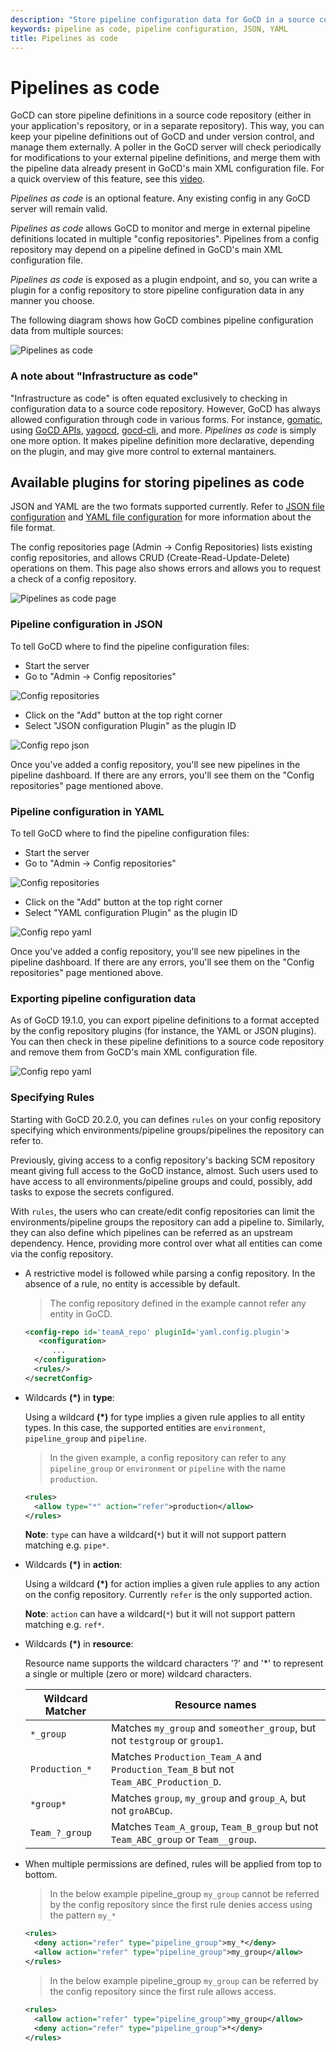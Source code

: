 ```yaml
---
description: "Store pipeline configuration data for GoCD in a source code repository, either with your application code or in a separate repository."
keywords: pipeline as code, pipeline configuration, JSON, YAML
title: Pipelines as code
---
```


# Pipelines as code

GoCD can store pipeline definitions in a source code repository (either in your application's repository, or in a separate repository). This way, you can keep your pipeline definitions out of GoCD and under version control, and manage them externally. A poller in the GoCD server will check periodically for modifications to your external pipeline definitions, and merge them with the pipeline data already present in GoCD's main XML configuration file. For a quick overview of this feature, see this [video](https://www.youtube.com/watch?v=1AfBxCWRqD8&feature=youtu.be).

_Pipelines as code_ is an optional feature. Any existing config in any GoCD server will remain valid.

_Pipelines as code_ allows GoCD to monitor and merge in external pipeline definitions located in multiple "config repositories". Pipelines from a config repository may depend on a pipeline defined in GoCD's main XML configuration file.

_Pipelines as code_ is exposed as a plugin endpoint, and so, you can write a plugin for a config repository to store pipeline configuration data in any manner you choose.

The following diagram shows how GoCD combines pipeline configuration data from multiple sources:

![Pipelines as code](../images/advanced_usage/pipelines_as_code.png)

### A note about "Infrastructure as code"

"Infrastructure as code" is often equated exclusively to checking in configuration data to a source code repository. However, GoCD has always allowed configuration through code in various forms. For instance, [gomatic](https://github.com/SpringerSBM/gomatic), using [GoCD APIs](https://api.gocd.org/current/), [yagocd](https://github.com/grundic/yagocd), [gocd-cli](https://github.com/gaqzi/py-gocd), and more. _Pipelines as code_ is simply one more option. It makes pipeline definition more declarative, depending on the plugin, and may give more control to external mantainers.


## Available plugins for storing pipelines as code

JSON and YAML are the two formats supported currently. Refer to [JSON file configuration](https://github.com/tomzo/gocd-json-config-plugin#configuration-files) and [YAML file configuration](https://github.com/tomzo/gocd-yaml-config-plugin#setup) for more information about the file format.

The config repositories page (Admin &rarr; Config Repositories) lists existing config repositories, and allows CRUD (Create-Read-Update-Delete) operations on them. This page also shows errors and allows you to request a check of a config repository.

![Pipelines as code page](../images/advanced_usage/config-repo-page.png)

### Pipeline configuration in JSON

To tell GoCD where to find the pipeline configuration files:

- Start the server
- Go to "Admin &rarr; Config repositories"

![Config repositories](../images/advanced_usage/config-repositories.png)

- Click on the "Add" button at the top right corner
- Select "JSON configuration Plugin" as the plugin ID

![Config repo json](../images/advanced_usage/config-repo-json.png)

Once you've added a config repository, you'll see new pipelines in the pipeline dashboard. If there are any errors, you'll see them on the "Config repositories" page mentioned above.


### Pipeline configuration in YAML

To tell GoCD where to find the pipeline configuration files:

- Start the server
- Go to "Admin &rarr; Config repositories"

![Config repositories](../images/advanced_usage/config-repositories.png)

- Click on the "Add" button at the top right corner
- Select "YAML configuration Plugin" as the plugin ID

![Config repo yaml](../images/advanced_usage/config-repo-yml.png)

Once you've added a config repository, you'll see new pipelines in the pipeline dashboard. If there are any errors, you'll see them on the "Config repositories" page mentioned above.


### Exporting pipeline configuration data

As of GoCD 19.1.0, you can export pipeline definitions to a format accepted by the config repository plugins (for instance, the YAML or JSON plugins). You can then check in these pipeline definitions to a source code repository and remove them from GoCD's main XML configuration file.

![Config repo yaml](../images/advanced_usage/pipeline-export.gif)


### Specifying Rules

Starting with GoCD 20.2.0, you can defines `rules` on your config repository specifying which environments/pipeline groups/pipelines the repository can refer to.

Previously, giving access to a config repository's backing SCM repository meant giving full access to the GoCD instance, almost. Such users used to have access to all environments/pipeline groups and could, possibly, add tasks to expose the secrets configured.

With `rules`, the users who can create/edit config repositories can limit the environments/pipeline groups the repository can add a pipeline to. Similarly, they can also define which pipelines can be referred as an upstream dependency. Hence, providing more control over what all entities can come via the config repository.

- A restrictive model is followed while parsing a config repository. In the absence of a rule, no entity is accessible by default.

    > The config repository defined in the example cannot refer any entity in GoCD.

    ```xml
    <config-repo id='teamA_repo' pluginId='yaml.config.plugin'>
       <configuration>
          ...
      </configuration>
      <rules/>
    </secretConfig>
    ```

- Wildcards **(*)** in **type**:

    Using a wildcard **(*)** for type implies a given rule applies to all entity types. In this case, the supported entities are `environment`, `pipeline_group` and `pipeline`.

    > In the given example, a config repository can refer to any `pipeline_group` or `environment` or `pipeline` with the name `production`.

    ```xml
    <rules>
      <allow type="*" action="refer">production</allow>
    </rules>
    ```

    **Note**: `type` can have a wildcard(`*`) but it will not support pattern matching e.g. `pipe*`.

- Wildcards **(*)** in **action**:

    Using a wildcard **(*)** for action implies a given rule applies to any action on the config repository. Currently `refer` is the only supported action.

    **Note**: `action` can have a wildcard(`*`) but it will not support pattern matching e.g. `ref*`.

- Wildcards **(*)** in **resource**:

    Resource name supports the wildcard characters '?' and '*' to represent a single or multiple (zero or more) wildcard characters.

    | Wildcard Matcher   | Resource names                                                                         |
    |------------------- | -------------------------------------------------------------------------------------- |
    | `*_group`          | Matches `my_group` and `someother_group`, but not `testgroup` or `group1`.             |
    | `Production_*`     | Matches `Production_Team_A` and `Production_Team_B` but not `Team_ABC_Production_D`.   |
    | `*group*`          | Matches `group`, `my_group` and `group_A`, but not `groABCup`.                         |
    | `Team_?_group`     | Matches `Team_A_group`, `Team_B_group` but not `Team_ABC_group` or `Team__group`.      |

- When multiple permissions are defined, rules will be applied from top to bottom.

    > In the below example pipeline_group `my_group` cannot be referred by the config repository since the first rule denies access using the pattern `my_*`

    ```xml
    <rules>
      <deny action="refer" type="pipeline_group">my_*</deny>
      <allow action="refer" type="pipeline_group">my_group</allow>
    </rules>
    ```

    > In the below example pipeline_group `my_group` can be referred by the config repository since the first rule allows access.

    ```xml
    <rules>
      <allow action="refer" type="pipeline_group">my_group</allow>
      <deny action="refer" type="pipeline_group">*</deny>
    </rules>
    ```
